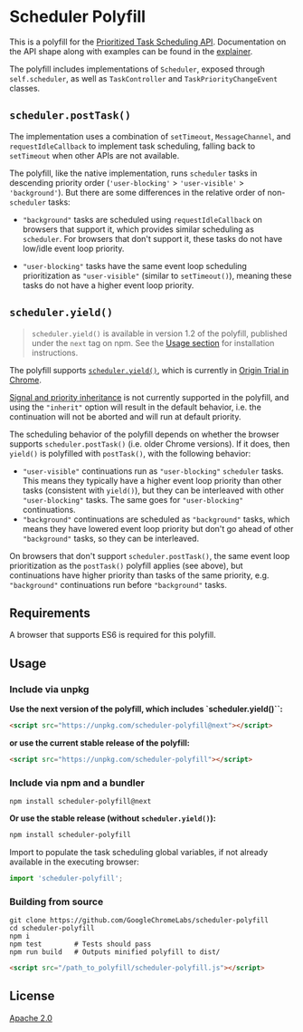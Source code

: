 # Scheduler Polyfill

This is a polyfill for the [Prioritized Task Scheduling
API](https://wicg.github.io/scheduling-apis/). Documentation on the API shape
along with examples can be found in the
[explainer](https://github.com/WICG/scheduling-apis/blob/main/explainers/prioritized-post-task.md#api-shape).

The polyfill includes implementations of `Scheduler`, exposed through
`self.scheduler`, as well as `TaskController` and `TaskPriorityChangeEvent`
classes.

## `scheduler.postTask()`

The implementation uses a combination of `setTimeout`, `MessageChannel`, and
`requestIdleCallback` to implement task scheduling, falling back to `setTimeout`
when other APIs are not available.

The polyfill, like the native implementation, runs `scheduler` tasks in
descending priority order (`'user-blocking'` > `'user-visible'` >
`'background'`). But there are some differences in the relative order of
non-`scheduler` tasks:

 - `"background"` tasks are scheduled using `requestIdleCallback` on browsers
   that support it, which provides similar scheduling as `scheduler`. For
   browsers that don't support it, these tasks do not have low/idle event loop
   priority.

 - `"user-blocking"` tasks have the same event loop scheduling prioritization as
   `"user-visible"` (similar to `setTimeout()`), meaning these tasks do not have
   a higher event loop priority.

## `scheduler.yield()`

> `scheduler.yield()` is available in version 1.2 of the polyfill, published
under the `next` tag on npm. See the [Usage section](#usage) for installation
instructions.

The polyfill supports [`scheduler.yield()`](https://chromestatus.com/feature/6266249336586240),
which is currently in [Origin Trial in
Chrome](https://developer.chrome.com/origintrials/#/view_trial/836543630784069633).

[Signal and priority
inheritance](https://github.com/WICG/scheduling-apis/blob/main/explainers/yield-and-continuation.md#controlling-continuation-priority-and-abort-behavior)
is not currently supported in the polyfill, and using the `"inherit"` option
will result in the default behavior, i.e. the continuation will not be aborted
and will run at default priority.

The scheduling behavior of the polyfill depends on whether the browser supports
`scheduler.postTask()` (i.e. older Chrome versions). If it does, then `yield()`
is polyfilled with `postTask()`, with the following behavior:

 - `"user-visible"` continuations run as `"user-blocking"` `scheduler` tasks.
   This means they typically have a higher event loop priority than other tasks
   (consistent with `yield()`), but they can be interleaved with other
   `"user-blocking"` tasks. The same goes for `"user-blocking"` continuations.
 - `"background"` continuations are scheduled as `"background"` tasks, which
   means they have lowered event loop priority but don't go ahead of other
   `"background"` tasks, so they can be interleaved.

On browsers that don't support `scheduler.postTask()`, the same event loop
prioritization as the `postTask()` polyfill applies (see above), but
continuations have higher priority than tasks of the same priority, e.g.
`"background"` continuations run before `"background"` tasks.

## Requirements

A browser that supports ES6 is required for this polyfill.

## Usage

### Include via unpkg

**Use the next version of the polyfill, which includes `scheduler.yield()``:**
```html
<script src="https://unpkg.com/scheduler-polyfill@next"></script>
```

**or use the current stable release of the polyfill:**
```html
<script src="https://unpkg.com/scheduler-polyfill"></script>
```

### Include via npm and a bundler

```console
npm install scheduler-polyfill@next
```

**Or use the stable release (without `scheduler.yield()`):**

```sh
npm install scheduler-polyfill
```

Import to populate the task scheduling global variables, if not already
available in the executing browser:

```js
import 'scheduler-polyfill';
```

### Building from source

```console
git clone https://github.com/GoogleChromeLabs/scheduler-polyfill
cd scheduler-polyfill
npm i
npm test        # Tests should pass
npm run build   # Outputs minified polyfill to dist/
```

```html
<script src="/path_to_polyfill/scheduler-polyfill.js"></script>
```

## License

[Apache 2.0](LICENSE)
